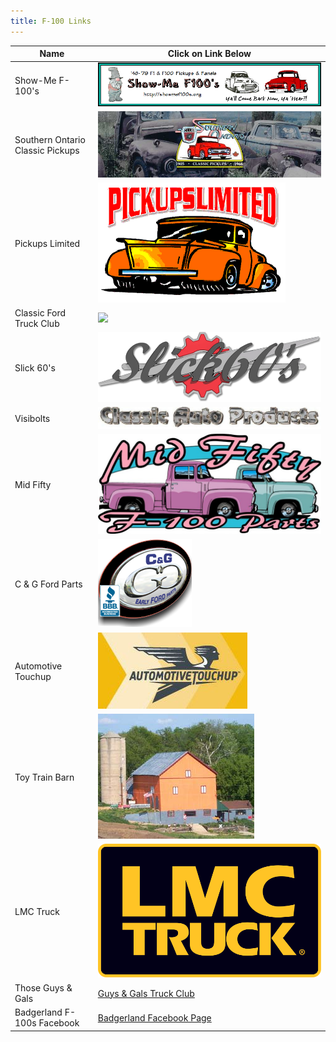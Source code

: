 ```yaml
---
title: F-100 Links
---
```


| Name                             | Click on Link Below                                                                                             |
|----------------------------------|-----------------------------------------------------------------------------------------------------------------|
| Show-Me F-100's                  | [![](/img/links/smbanner2a.bmp)](http://showmef100s.org/)                                                       |
| Southern Ontario Classic Pickups | [![](/img/links/socp_header_04.jpg)](http://socp-truck-club.com/index.php)                                      |
| Pickups Limited                  | [![](/img/links/pickups-limited.webp)](http://www.pickupslimited.com/)                                          |
| Classic Ford Truck Club          | [![](http://www.fordtruckclub.com/images/truckclublogohoriz.gif)](http://www.fordtruckclub.com/Home.html)       |
| Slick 60's                       | [![](/img/links/slick60s.png)](http://www.slick60s.com/)                             |
| Visibolts                        | [![](/img/links/cap.jpg)](http://www.visibolt.com/)                                  |
| Mid Fifty                        | [![](/img/links/midfifty.jpg)](http://midfifty.com/index.php)                        |
| C & G Ford Parts                 | [![](/img/links/cgf.png)](http://cgfordparts.com/)                                   |
| Automotive Touchup               | [![](/img/links/touchup.jpg)](http://www.automotivetouchup.com/touch-up-paint/ford/) |
| Toy Train Barn                   | [![](/img/links/3063s.jpg)](http://www.whrc-wi.org/trainbarn/)                     |
| LMC Truck                        | [![](/img/links/lmc-truck.svg)](<http://www.lmctruck.com>)                       |
| Those Guys & Gals                | [Guys & Gals Truck Club](https://www.facebook.com/groups/57to60fords/about/)                                    |
| Badgerland F-100s Facebook       | [Badgerland Facebook Page](https://www.facebook.com/BadgerlandF100sTruckClub/)                                  |

